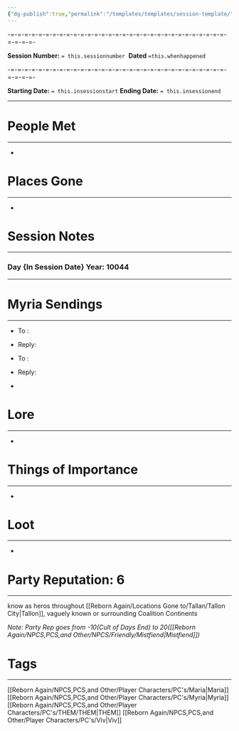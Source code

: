 ```yaml
---
{"dg-publish":true,"permalink":"/templates/templates/session-template/"}
---
```



-=-=-=-=-=-=-=-=-=-=-=-=-=-=-=-=-=-=-=-=-=-=-=-=-=-=-=-=-=-=-=-=-=-=-=-

**Session Number:** `= this.sessionnumber`  
**Dated** `=this.whenhappened` 

-=-=-=-=-=-=-=-=-=-=-=-=-=-=-=-=-=-=-=-=-=-=-=-=-=-=-=-=-=-=-=-=-=-=-=-

**Starting Date:** `= this.insessionstart`
**Ending Date:** `= this.insessionend`

---



# People Met
---

-   
    
# Places Gone
---



-   
    

# Session Notes
---



### Day {In Session Date} Year: 10044

-------------------------------------------------------------------------

  


  



# Myria Sendings
--------------


- To : 
    

- Reply: 
    

- To : 
    

- Reply: 
    

-   
    

  


# Lore 
---

-   
    

# Things of Importance

---

-   
    

# Loot
---

-   
    


# Party Reputation: 6
-----


know as heros throughout [[Reborn Again/Locations Gone to/Tallan/Tallon City\|Tallon]], vaguely known or surrounding Coalition Continents

*Note: Party Rep goes from -10(Cult of Days End) to 20([[Reborn Again/NPCS,PCS,and Other/NPCS/Friendly/Mistfiend\|Mistfiend]])*

# Tags
-----
[[Reborn Again/NPCS,PCS,and Other/Player Characters/PC's/Maria\|Maria]]
[[Reborn Again/NPCS,PCS,and Other/Player Characters/PC's/Myria\|Myria]]
[[Reborn Again/NPCS,PCS,and Other/Player Characters/PC's/THEM/THEM\|THEM]]
[[Reborn Again/NPCS,PCS,and Other/Player Characters/PC's/Viv\|Viv]]



